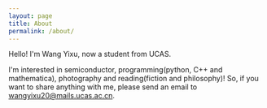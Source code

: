 ```yaml
---
layout: page
title: About
permalink: /about/
---
```


Hello! I'm Wang Yixu, now a student from UCAS.

I'm interested in semiconductor, programming(python, C++ and mathematica),
photography and reading(fiction and philosophy)! So, if you want to share
anything with me, please send an email to [wangyixu20@mails.ucas.ac.cn](wangyixu20@mails.ucas.ac.cn).
